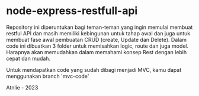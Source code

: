 # node-express-restfull-api

Repository ini diperuntukan bagi teman-teman yang ingin memulai membuat restful API dan masih memiliki kebingunan untuk tahap awal dan juga untuk membuat fase awal pembuatan CRUD (create, Update dan Delete).
Dalam code ini dibuatkan 3 folder untuk memisahkan logic, route dan juga model. Harapnya akan memudahkan dalam memahami konsep Rest dengan lebih cepat dan mudah.

Untuk mendapatkan code yang sudah dibagi menjadi MVC, kamu dapat menggunakan branch 'mvc-code'

Atnlie - 2023